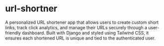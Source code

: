 # url-shortner
A personalized URL shortener app that allows users to create custom short links, track click analytics, and manage their URLs securely through a user-friendly dashboard. Built with Django and styled using Tailwind CSS, it ensures each shortened URL is unique and tied to the authenticated user.
